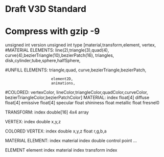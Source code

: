 # Draft V3D Standard
# Compress with gzip -9

unsigned int version
unsigned int type [material,transform,element,
                         vertex,
#MATERIAL ELEMENTS:
                         line(2),triangle(3),quad(4),
                         curve(4),bezierTriangle(10),bezierPatch(16),
                         triangles,
                         disk,cylinder,tube,sphere,halfSphere,

#UNFILL ELEMENTS:        triangle,quad,
                         curve,bezierTriangle,bezierPatch,

                         element2D,
                         animations,

#COLORED:
                         vertexColor,
                         lineColor,triangleColor,quadColor,curveColor,
                         bezierTriangleColor,bezierPatchColor]
MATERIAL:
index
float[4] diffuse
float[4] emissive
float[4] specular
float shininess
float metallic
float fresnel0

TRANSFORM:
index
double[16] 4x4 array

VERTEX:
index
double x,y,z

COLORED VERTEX:
index
double x,y,z
float r,g,b,a

MATERIAL ELEMENT:
index
material index
double control point
...

ELEMENT
element index
material index
transform index
